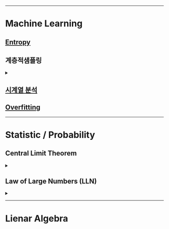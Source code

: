 ****
# Machine Learning

## [Entropy](https://github.com/EricChoii/ai-terms/blob/main/entropy.md)

## 계층적샘플링
<details markdown="1">
<summary></summary>
모집단의 데이터 분포 비율을 유지하면서 데이터를 샘플링(취득)하는 것을 말합니다
</details>

## [시계열 분석](https://github.com/EricChoii/ai-terms/blob/main/time-series-analysis.md)
## [Overfitting](https://github.com/EricChoii/ai-terms/blob/main/overfitting.md)

****
# Statistic / Probability
## Central Limit Theorem
<details markdown="1">
<summary></summary>

### 정의
모집단(평균: μ, 표준편차: σ)이 어떤 분포를 따르던지 무관하게, 표본평균의 표본분포는 n이 커지면(>= 30) 평균이 μ이고 표준편차가 σ/n인 **정규분포**를 따른다.

### 의의
표본평균을 통해서 모집단의 모수인 모평균과 모표준편차를 추정할 수 있는 확률적 근거 제시
</details>

## Law of Large Numbers (LLN)
<details markdown="1">
<summary></summary>
경험적 확률과 수학적 확률 사이의 관계를 나타내는 법칙; 표본집단의 크기가 커지면 그 표본평균이 모평균에 가까워짐을 의미
</details>

****
# Lienar Algebra

